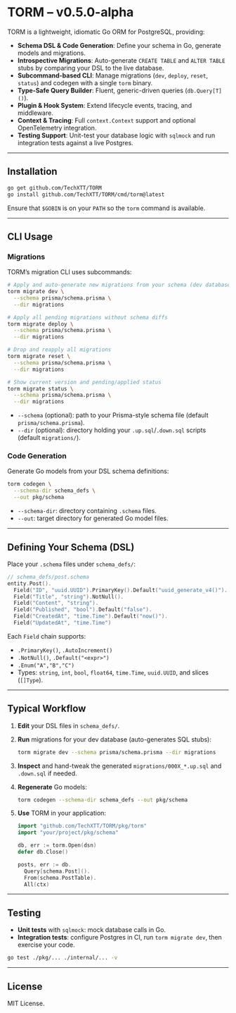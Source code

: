 # TORM – v0.5.0-alpha

TORM is a lightweight, idiomatic Go ORM for PostgreSQL, providing:

- **Schema DSL & Code Generation**: Define your schema in Go, generate models and migrations.
- **Introspective Migrations**: Auto-generate `CREATE TABLE` and `ALTER TABLE` stubs by comparing your DSL to the live database.
- **Subcommand-based CLI**: Manage migrations (`dev`, `deploy`, `reset`, `status`) and codegen with a single `torm` binary.
- **Type-Safe Query Builder**: Fluent, generic-driven queries (`db.Query[T]()`).
- **Plugin & Hook System**: Extend lifecycle events, tracing, and middleware.
- **Context & Tracing**: Full `context.Context` support and optional OpenTelemetry integration.
- **Testing Support**: Unit-test your database logic with `sqlmock` and run integration tests against a live Postgres.

---

## Installation

```bash
go get github.com/TechXTT/TORM
go install github.com/TechXTT/TORM/cmd/torm@latest
```

Ensure that `$GOBIN` is on your `PATH` so the `torm` command is available.

---

## CLI Usage

### Migrations

TORM’s migration CLI uses subcommands:

```bash
# Apply and auto-generate new migrations from your schema (dev database)
torm migrate dev \
  --schema prisma/schema.prisma \
  --dir migrations

# Apply all pending migrations without schema diffs
torm migrate deploy \
  --schema prisma/schema.prisma \
  --dir migrations

# Drop and reapply all migrations
torm migrate reset \
  --schema prisma/schema.prisma \
  --dir migrations

# Show current version and pending/applied status
torm migrate status \
  --schema prisma/schema.prisma \
  --dir migrations
```

- `--schema` (optional): path to your Prisma-style schema file (default `prisma/schema.prisma`).
- `--dir` (optional): directory holding your `.up.sql`/`.down.sql` scripts (default `migrations/`).

### Code Generation

Generate Go models from your DSL schema definitions:

```bash
torm codegen \
  --schema-dir schema_defs \
  --out pkg/schema
```

- `--schema-dir`: directory containing `.schema` files.
- `--out`: target directory for generated Go model files.

---

## Defining Your Schema (DSL)

Place your `.schema` files under `schema_defs/`:

```go
// schema_defs/post.schema
entity.Post().
  Field("ID", "uuid.UUID").PrimaryKey().Default("uuid_generate_v4()").
  Field("Title", "string").NotNull().
  Field("Content", "string").
  Field("Published", "bool").Default("false").
  Field("CreatedAt", "time.Time").Default("now()").
  Field("UpdatedAt", "time.Time")
```

Each `Field` chain supports:

- `.PrimaryKey()`, `.AutoIncrement()`
- `.NotNull()`, `.Default("<expr>")`
- `.Enum("A","B","C")`
- Types: `string`, `int`, `bool`, `float64`, `time.Time`, `uuid.UUID`, and slices (`[]Type`).

---

## Typical Workflow

1. **Edit** your DSL files in `schema_defs/`.
2. **Run** migrations for your dev database (auto-generates SQL stubs):
   ```bash
   torm migrate dev --schema prisma/schema.prisma --dir migrations
   ```
3. **Inspect** and hand-tweak the generated `migrations/000X_*.up.sql` and `.down.sql` if needed.
4. **Regenerate** Go models:
   ```bash
   torm codegen --schema-dir schema_defs --out pkg/schema
   ```
5. **Use** TORM in your application:

   ```go
   import "github.com/TechXTT/TORM/pkg/torm"
   import "your/project/pkg/schema"

   db, err := torm.Open(dsn)
   defer db.Close()

   posts, err := db.
     Query[schema.Post]().
     From(schema.PostTable).
     All(ctx)
   ```

---

## Testing

- **Unit tests** with `sqlmock`: mock database calls in Go.
- **Integration tests**: configure Postgres in CI, run `torm migrate dev`, then exercise your code.

```bash
go test ./pkg/... ./internal/... -v
```

---

## License

MIT License.  